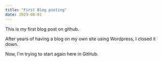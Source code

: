 ```yaml
---
title: "First Blog posting"
date: 2023-08-01
---
```

This is my first blog post on github.

After years of having a blog on my own site using Wordpress, I closed it down.

Now, I'm trying to start again here in GitHub.
